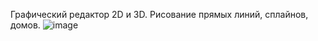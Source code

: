 Графический редактор 2D и 3D. Рисование прямых линий, сплайнов, домов.
![image](https://github.com/YuriyKorolyov/GraphicEditor3D/assets/92149434/01d8348d-143a-4ce9-83da-30c4ea89a9da)
